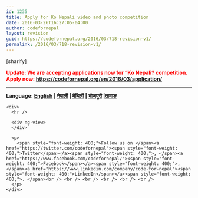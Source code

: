 ```yaml
---
id: 1235
title: Apply for Ko Nepali video and photo competition
date: 2016-03-26T16:27:05-04:00
author: codefornepal
layout: revision
guid: https://codefornepal.org/2016/03/718-revision-v1/
permalink: /2016/03/718-revision-v1/
---
```

  
[sharify]

**<span style="color: #ff0000;">Update: We are accepting applications now for &#8220;Ko Nepali? competition. Apply now: <a style="color: #ff0000;" href="https://codefornepal.org/en/2016/03/application/">https://codefornepal.org/en/2016/03/application/</a></span>**

* * *

<div ng-app="eventApp">
  <div>
    <b>Language: <a href="#/event/en">English</a> | <a href="#/event/np">नेपाली</a> | <a href="#/event/mt">मैथिली</a> | <a href="#/event/bj">भोजपुरी</a> |<a href="#/event/tm">तामाङ</a></b></p> 
    
    <div>
      <hr />
      
      <div ng-view>
      </div>
      
      <p>
        <span style="font-weight: 400;">Follow us on </span><a href="https://twitter.com/codefornepal"><span style="font-weight: 400;">Twitter</span></a><span style="font-weight: 400;">, </span><a href="https://www.facebook.com/codefornepal/"><span style="font-weight: 400;">Facebook</span></a><span style="font-weight: 400;">, </span><a href="https://www.linkedin.com/company/code-for-nepal"><span style="font-weight: 400;">LinkedIn</span></a><span style="font-weight: 400;">. </span><br /> <br /> <br /> <br /> <br /> <br />
      </p>
    </div>
  </div>